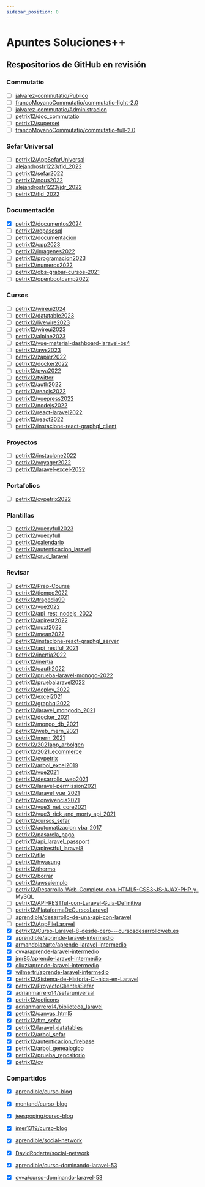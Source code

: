 ```yaml
---
sidebar_position: 0
---
```


# Apuntes Soluciones++

## Respositorios de GitHub en revisión
### Commutatio
- [ ] [jalvarez-commutatio/Publico](https://github.com/jalvarez-commutatio/Publico)
- [ ] [francoMoyanoCommutatio/commutatio-light-2.0](https://github.com/francoMoyanoCommutatio/commutatio-light-2.0)
- [ ] [jalvarez-commutatio/Administracion](https://github.com/jalvarez-commutatio/Administracion)
- [ ] [petrix12/doc_commutatio](https://github.com/petrix12/doc_commutatio)
- [ ] [petrix12/superset](https://github.com/petrix12/superset)
- [ ] [francoMoyanoCommutatio/commutatio-full-2.0](https://github.com/francoMoyanoCommutatio/commutatio-full-2.0)
### Sefar Universal
- [ ] [petrix12/AppSefarUniversal](https://github.com/petrix12/AppSefarUniversal)
- [ ] [alejandrosfr1223/fid_2022](https://github.com/alejandrosfr1223/fid_2022)
- [ ] [petrix12/sefar2022](https://github.com/petrix12/sefar2022)
- [ ] [petrix12/nous2022](https://github.com/petrix12/nous2022)
- [ ] [alejandrosfr1223/jdr_2022](https://github.com/alejandrosfr1223/jdr_2022)
- [ ] [petrix12/fid_2022](https://github.com/petrix12/fid_2022)
### Documentación
- [x] [petrix12/documentos2024](https://github.com/petrix12/documentos2024)
- [ ] [petrix12/repasosql](https://github.com/petrix12/repasosql)
- [ ] [petrix12/documentacion](https://github.com/petrix12/documentacion)
- [ ] [petrix12/cpp2023](https://github.com/petrix12/cpp2023)
- [ ] [petrix12/imagenes2022](https://github.com/petrix12/imagenes2022)
- [ ] [petrix12/programacion2023](https://github.com/petrix12/programacion2023)
- [ ] [petrix12/numeros2022](https://github.com/petrix12/numeros2022)
- [ ] [petrix12/obs-grabar-cursos-2021](https://github.com/petrix12/obs-grabar-cursos-2021)
- [ ] [petrix12/openbootcamp2022](https://github.com/petrix12/openbootcamp2022)
### Cursos
- [ ] [petrix12/wireui2024](https://github.com/petrix12/wireui2024)
- [ ] [petrix12/datatable2023](https://github.com/petrix12/datatable2023)
- [ ] [petrix12/livewire2023](https://github.com/petrix12/livewire2023)
- [ ] [petrix12/wireui2023](https://github.com/petrix12/wireui2023)
- [ ] [petrix12/alpine2023](https://github.com/petrix12/alpine2023)
- [ ] [petrix12/vue-material-dashboard-laravel-bs4](https://github.com/petrix12/vue-material-dashboard-laravel-bs4)
- [ ] [petrix12/aws2023](https://github.com/petrix12/aws2023)
- [ ] [petrix12/zapier2022](https://github.com/petrix12/zapier2022)
- [ ] [petrix12/docker2022](https://github.com/petrix12/docker2022)
- [ ] [petrix12/pwa2022](https://github.com/petrix12/pwa2022)
- [ ] [petrix12/twittor](https://github.com/petrix12/twittor)
- [ ] [petrix12/auth2022](https://github.com/petrix12/auth2022)
- [ ] [petrix12/reacjs2022](https://github.com/petrix12/reacjs2022)
- [ ] [petrix12/vuepress2022](https://github.com/petrix12/vuepress2022)
- [ ] [petrix12/nodejs2022](https://github.com/petrix12/nodejs2022)
- [ ] [petrix12/react-laravel2022](https://github.com/petrix12/react-laravel2022)
- [ ] [petrix12/react2022](https://github.com/petrix12/react2022)
- [ ] [petrix12/instaclone-react-graphql_client](https://github.com/petrix12/instaclone-react-graphql_client)
### Proyectos
- [ ] [petrix12/instaclone2022](https://github.com/petrix12/instaclone2022)
- [ ] [petrix12/voyager2022](https://github.com/petrix12/voyager2022)
- [ ] [petrix12/laravel-excel-2022](https://github.com/petrix12/laravel-excel-2022)
### Portafolios
- [ ] [petrix12/cvpetrix2022](https://github.com/petrix12/cvpetrix2022)
### Plantillas
- [ ] [petrix12/vuexyfull2023](https://github.com/petrix12/vuexyfull2023)
- [ ] [petrix12/vuexyfull](https://github.com/petrix12/vuexyfull)
- [ ] [petrix12/calendario](https://github.com/petrix12/calendario)
- [ ] [petrix12/autenticacion_laravel](https://github.com/petrix12/autenticacion_laravel)
- [ ] [petrix12/crud_laravel](https://github.com/petrix12/crud_laravel)

### Revisar
- [ ] [petrix12/Prep-Course](https://github.com/petrix12/Prep-Course)
- [ ] [petrix12/tiempo2022](https://github.com/petrix12/tiempo2022)
- [ ] [petrix12/tragedia99](https://github.com/petrix12/tragedia99)
- [ ] [petrix12/vue2022](https://github.com/petrix12/vue2022)
- [ ] [petrix12/api_rest_nodejs_2022](https://github.com/petrix12/api_rest_nodejs_2022)
- [ ] [petrix12/apirest2022](https://github.com/petrix12/apirest2022)
- [ ] [petrix12/nuxt2022](https://github.com/petrix12/nuxt2022)
- [ ] [petrix12/mean2022](https://github.com/petrix12/mean2022)
- [ ] [petrix12/instaclone-react-graphql_server](https://github.com/petrix12/instaclone-react-graphql_server)
- [ ] [petrix12/api_restful_2021](https://github.com/petrix12/api_restful_2021)
- [ ] [petrix12/inertia2022](https://github.com/petrix12/inertia2022)
- [ ] [petrix12/inertia](https://github.com/petrix12/inertia)
- [ ] [petrix12/oauth2022](https://github.com/petrix12/oauth2022)
- [ ] [petrix12/prueba-laravel-monogo-2022](https://github.com/petrix12/prueba-laravel-monogo-2022)
- [ ] [petrix12/pruebalaravel2022](https://github.com/petrix12/pruebalaravel2022)
- [ ] [petrix12/deploy_2022](https://github.com/petrix12/deploy_2022)
- [ ] [petrix12/excel2021](https://github.com/petrix12/excel2021)
- [ ] [petrix12/graphql2022](https://github.com/petrix12/graphql2022)
- [ ] [petrix12/laravel_mongodb_2021](https://github.com/petrix12/laravel_mongodb_2021)
- [ ] [petrix12/docker_2021](https://github.com/petrix12/docker_2021)
- [ ] [petrix12/mongo_db_2021](https://github.com/petrix12/mongo_db_2021)
- [ ] [petrix12/web_mern_2021](https://github.com/petrix12/web_mern_2021)
- [ ] [petrix12/mern_2021](https://github.com/petrix12/mern_2021)
- [ ] [petrix12/2021app_arbolgen](https://github.com/petrix12/2021app_arbolgen)
- [ ] [petrix12/2021_ecommerce](https://github.com/petrix12/2021_ecommerce)
- [ ] [petrix12/cvpetrix](https://github.com/petrix12/cvpetrix)
- [ ] [petrix12/arbol_excel2019](https://github.com/petrix12/arbol_excel2019)
- [ ] [petrix12/vue2021](https://github.com/petrix12/vue2021)
- [ ] [petrix12/desarrollo_web2021](https://github.com/petrix12/desarrollo_web2021)
- [ ] [petrix12/laravel-permission2021](https://github.com/petrix12/laravel-permission2021)
- [ ] [petrix12/laravel_vue_2021](https://github.com/petrix12/laravel_vue_2021)
- [ ] [petrix12/convivencia2021](https://github.com/petrix12/convivencia2021)
- [ ] [petrix12/vue3_net_core2021](https://github.com/petrix12/vue3_net_core2021)
- [ ] [petrix12/vue3_rick_and_morty_api_2021](https://github.com/petrix12/vue3_rick_and_morty_api_2021)
- [ ] [petrix12/cursos_sefar](https://github.com/petrix12/cursos_sefar)
- [ ] [petrix12/automatizacion_vba_2017](https://github.com/petrix12/automatizacion_vba_2017)
- [ ] [petrix12/pasarela_pago](https://github.com/petrix12/pasarela_pago)
- [ ] [petrix12/api_laravel_passport](https://github.com/petrix12/api_laravel_passport)
- [ ] [petrix12/apirestful_laravel8](https://github.com/petrix12/apirestful_laravel8)
- [ ] [petrix12/file](https://github.com/petrix12/file)
- [ ] [petrix12/hwasung](https://github.com/petrix12/hwasung)
- [ ] [petrix12/thermo](https://github.com/petrix12/thermo)
- [ ] [petrix12/borrar](https://github.com/petrix12/borrar)
- [ ] [petrix12/awsejemplo](https://github.com/petrix12/awsejemplo)
- [ ] [petrix12/Desarrollo-Web-Completo-con-HTML5-CSS3-JS-AJAX-PHP-y-MySQL](https://github.com/petrix12/Desarrollo-Web-Completo-con-HTML5-CSS3-JS-AJAX-PHP-y-MySQL)
- [ ] [petrix12/API-RESTful-con-Laravel-Guia-Definitiva](https://github.com/petrix12/API-RESTful-con-Laravel-Guia-Definitiva)
- [ ] [petrix12/PlataformaDeCursosLaravel](https://github.com/petrix12/PlataformaDeCursosLaravel)
- [ ] [aprendible/desarrollo-de-una-api-con-laravel](https://github.com/aprendible/desarrollo-de-una-api-con-laravel)
- [ ] [petrix12/AppFileLaravel](https://github.com/petrix12/AppFileLaravel)
- [X] [petrix12/Curso-Laravel-8-desde-cero---cursosdesarrolloweb.es](https://github.com/petrix12/Curso-Laravel-8-desde-cero---cursosdesarrolloweb.es)
- [X] [aprendible/aprende-laravel-intermedio](https://github.com/aprendible/aprende-laravel-intermedio)
- [X] [armandolazarte/aprende-laravel-intermedio](https://github.com/armandolazarte/aprende-laravel-intermedio)
- [X] [cvva/aprende-laravel-intermedio](https://github.com/cvva/aprende-laravel-intermedio)
- [X] [jmr85/aprende-laravel-intermedio](https://github.com/jmr85/aprende-laravel-intermedio)
- [X] [oliuz/aprende-laravel-intermedio](https://github.com/oliuz/aprende-laravel-intermedio)
- [X] [wilmertri/aprende-laravel-intermedio](https://github.com/wilmertri/aprende-laravel-intermedio)
- [X] [petrix12/Sistema-de-Historia-Cl-nica-en-Laravel](https://github.com/petrix12/Sistema-de-Historia-Cl-nica-en-Laravel)
- [X] [petrix12/ProyectoClientesSefar](https://github.com/petrix12/ProyectoClientesSefar)
- [X] [adrianmarrero14/sefaruniversal](https://github.com/adrianmarrero14/sefaruniversal)
- [X] [petrix12/octicons](https://github.com/petrix12/octicons)
- [X] [adrianmarrero14/biblioteca_laravel](https://github.com/adrianmarrero14/biblioteca_laravel)
- [X] [petrix12/canvas_html5](https://github.com/petrix12/canvas_html5)
- [X] [petrix12/ftm_sefar](https://github.com/petrix12/ftm_sefar)
- [X] [petrix12/laravel_datatables](https://github.com/petrix12/laravel_datatables)
- [X] [petrix12/arbol_sefar](https://github.com/petrix12/arbol_sefar)
- [X] [petrix12/autenticacion_firebase](https://github.com/petrix12/autenticacion_firebase)
- [X] [petrix12/arbol_genealogico](https://github.com/petrix12/arbol_genealogico)
- [X] [petrix12/prueba_repositorio](https://github.com/petrix12/prueba_repositorio)
- [X] [petrix12/cv](https://github.com/petrix12/cv)

### Compartidos
- [X] [aprendible/curso-blog](https://github.com/aprendible/curso-blog)
- [X] [montand/curso-blog](https://github.com/montand/curso-blog)
- [x] [jeespoping/curso-blog](https://github.com/jeespoping/curso-blog)
- [x] [imer1319/curso-blog](https://github.com/imer1319/curso-blog)
- [x] [aprendible/social-network](https://github.com/aprendible/social-network)
- [x] [DavidRodarte/social-network](https://github.com/DavidRodarte/social-network)
- [x] [aprendible/curso-dominando-laravel-53](https://github.com/aprendible/curso-dominando-laravel-53)
- [x] [cvva/curso-dominando-laravel-53](https://github.com/cvva/curso-dominando-laravel-53)


